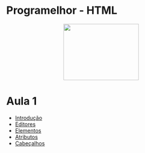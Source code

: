 # Programelhor - HTML
<p align="center">
  <img src="https://user-images.githubusercontent.com/25466752/110546517-5412ac80-810d-11eb-9475-7a36f40641ab.png" width="200" height="150">
</p>



# Aula 1
 - [Introdução](https://choosealicense.com/licenses/mit/)
 - [Editores](https://choosealicense.com/licenses/mit/)
 - [Elementos](https://choosealicense.com/licenses/mit/)
 - [Atributos](https://choosealicense.com/licenses/mit/)
 - [Cabeçalhos](https://choosealicense.com/licenses/mit/)
